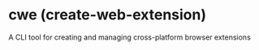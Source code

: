 # cwe (create-web-extension)

A CLI tool for creating and managing cross-platform browser extensions
